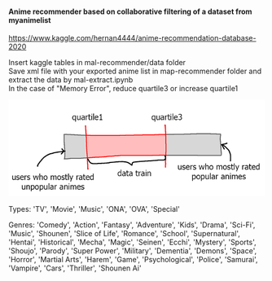 #### Anime recommender based on collaborative filtering of a dataset from myanimelist  
https://www.kaggle.com/hernan4444/anime-recommendation-database-2020  

Insert kaggle tables in mal-recommender/data folder  
Save xml file with your exported anime list in map-recommender folder and extract the data by mal-extract.ipynb  
In the case of "Memory Error", reduce quartile3 or increase quartile1  
 
![pic](https://github.com/ksn38/mal-recommender/blob/main/data/pic.png)
 
Types: 'TV', 'Movie', 'Music', 'ONA', 'OVA', 'Special'  

Genres: 'Comedy',
 'Action',
 'Fantasy',
 'Adventure',
 'Kids',
 'Drama',
 'Sci-Fi',
 'Music',
 'Shounen',
 'Slice of Life',
 'Romance',
 'School',
 'Supernatural',
 'Hentai',
 'Historical',
 'Mecha',
 'Magic',
 'Seinen',
 'Ecchi',
 'Mystery',
 'Sports',
 'Shoujo',
 'Parody',
 'Super Power',
 'Military',
 'Dementia',
 'Demons',
 'Space',
 'Horror',
 'Martial Arts',
 'Harem',
 'Game',
 'Psychological',
 'Police',
 'Samurai',
 'Vampire',
 'Cars',
 'Thriller',
 'Shounen Ai'
